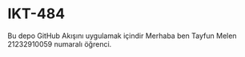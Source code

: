 # IKT-484
Bu depo GitHub Akışını uygulamak içindir
Merhaba ben Tayfun Melen 21232910059 numaralı öğrenci.
